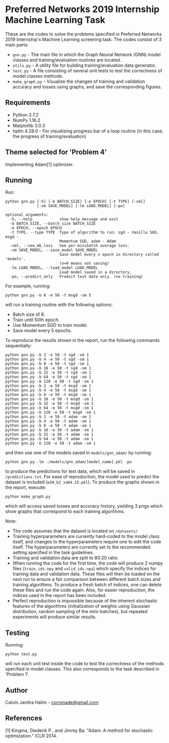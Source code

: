 # Preferred Networks 2019 Internship Machine Learning Task

These are the codes to solve the problems specified in Preferred Networks 2019 Internship's Machine Learning screening task. The codes consist of 3 main parts:
- ```gnn.py``` - The main file in which the Graph Neural Network (GNN) model classes and training/evaluation routines are located. 
- ```utils.py``` - A utility file for building training/evaluation data generator.
- ```test.py``` - A file consisting of several unit tests to test the correctness of model classes methods.
- ```make_graph.py``` - Visualize the changes of training and validation accuracy and losses using graphs, and save the corresponding figures.

## Requirements

- Python 3.7.2
- NumPy 1.16.2
- Matplotlib 3.0.3
- tqdm 4.28.0 - For visualizing progress bar of a loop routine (in this case, the progress of training/evaluation)

## Theme selected for 'Problem 4'

Implementing Adam[1] optimizer.

## Running

Run:

```
python gnn.py [-h] [-b BATCH_SIZE] [-e EPOCH] [-t TYPE] [-sml]
              [-sm SAVE_MODEL] [-lm LOAD_MODEL] [-po]
            
optional arguments:
  -h, --help            show help message and exit
  -b BATCH_SIZE, --batch_size BATCH_SIZE
  -e EPOCH, --epoch EPOCH
  -t TYPE, --type TYPE  Type of algorithm to run: sgd - Vanilla SGD, msgd -
                        Momentum SGD, adam - Adam
  -sml, --see_mb_loss   See per-minibatch average loss.
  -sm SAVE_MODEL, --save_model SAVE_MODEL
                        Save model every n epoch in directory called 'models'.
                        (n=0 means not saving)
  -lm LOAD_MODEL, --load_model LOAD_MODEL
                        Load model saved in a directory.
  -po, --predict_only   Predict test data only. (no training)
```

For example, running:

```
python gnn.py -b 8 -e 50 -t msgd -sm 5
```

will run a training routine with the following options:
- Batch size of 8.
- Train until 50th epoch.
- Use Momentum SGD to train model.
- Save model every 5 epochs.

To reproduce the results shown in the report, run the following commands sequentially:
```
python gnn.py -b 2 -e 50 -t sgd -sm 1
python gnn.py -b 4 -e 50 -t sgd -sm 1
python gnn.py -b 8 -e 50 -t sgd -sm 1
python gnn.py -b 16 -e 50 -t sgd -sm 1
python gnn.py -b 32 -e 50 -t sgd -sm 1
python gnn.py -b 64 -e 50 -t sgd -sm 1
python gnn.py -b 128 -e 50 -t sgd -sm 1
python gnn.py -b 2 -e 50 -t msgd -sm 1
python gnn.py -b 4 -e 50 -t msgd -sm 1
python gnn.py -b 8 -e 50 -t msgd -sm 1
python gnn.py -b 16 -e 50 -t msgd -sm 1
python gnn.py -b 32 -e 50 -t msgd -sm 1
python gnn.py -b 64 -e 50 -t msgd -sm 1
python gnn.py -b 128 -e 50 -t msgd -sm 1
python gnn.py -b 2 -e 50 -t adam -sm 1
python gnn.py -b 4 -e 50 -t adam -sm 1
python gnn.py -b 8 -e 50 -t adam -sm 1
python gnn.py -b 16 -e 50 -t adam -sm 1
python gnn.py -b 32 -e 50 -t adam -sm 1
python gnn.py -b 64 -e 50 -t adam -sm 1
python gnn.py -b 128 -e 50 -t adam -sm 1
```
and then use one of the models saved in ```models/gnn_adam/``` by running:
```
python gnn.py -lm ./models/gnn_adam/[model_name].pkl -po
```
to produce the predictions for test data, which will be saved in ```/predictions.txt```. For ease of reproduction, the model used to predict the dataset is included (```e50_b2_va64.25.pkl```). To produce the graphs shown in the report, execute:
```
python make_graph.py
```
which will access saved losses and accuracy history, yielding 3 pngs which show graphs that correspond to each training algorithms.

Note:
- The code assumes that the dataset is located on ```/datasets/```
- Training hyperparameters are currently hard-coded to the model class itself, and changes to the hyperparameters require one to edit the code itself. The hyperparameters are currently set to the recommended setting specified in the task guidelines.
- Training and validation data are split to 80:20 ratio.
- When running the code for the first time, the code will produce 2 numpy files (```train_ids.npy``` and ```valid_ids.npy```) which specify the indices for training data and validation data. These files will then be loaded on the next run to ensure a fair comparison between different batch sizes and training algorithms. To produce a fresh batch of indices, one can delete these files and run the code again. Also, for easier reproduction, the indices used in the report has been included.
- Perfect reproduction is impossible because of the inherent stochastic features of the algorithms (initialization of weights using Gaussian distribution, random sampling of the mini-batches), but repeated experiments will produce similar results.

## Testing

Running:
```
python test.py
```
will run each unit test inside the code to test the correctness of the methods specified in model classes. This also corresponds to the task described in 'Problem 1'.

## Author

Calvin Janitra Halim - <corronade@gmail.com>

## References

[1] Kingma, Diederik P., and Jimmy Ba. "Adam: A method for stochastic optimization." ICLR 2014.
